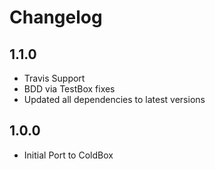 # Changelog

## 1.1.0 
- Travis Support
- BDD via TestBox fixes
- Updated all dependencies to latest versions

## 1.0.0 
- Initial Port to ColdBox